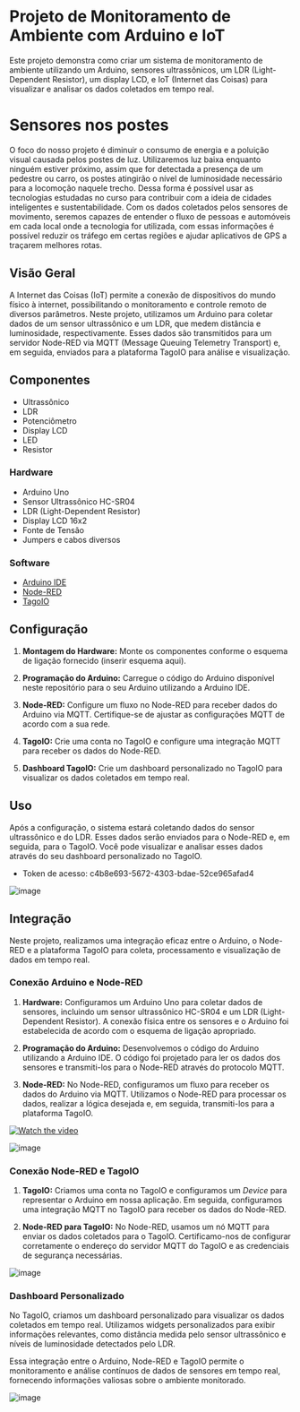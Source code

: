 # Projeto de Monitoramento de Ambiente com Arduino e IoT

Este projeto demonstra como criar um sistema de monitoramento de ambiente utilizando um Arduino, sensores ultrassônicos, um LDR (Light-Dependent Resistor), um display LCD, e IoT (Internet das Coisas) para visualizar e analisar os dados coletados em tempo real.

# Sensores nos postes

O foco do nosso projeto é diminuir o consumo de energia e a poluição visual causada pelos postes de luz. Utilizaremos luz baixa enquanto ninguém estiver próximo, assim que for detectada a presença de um pedestre ou carro, os postes atingirão o nível de luminosidade necessário para a locomoção naquele trecho. Dessa forma é possível usar as tecnologias estudadas no curso para contribuir com a ideia de cidades inteligentes e sustentabilidade. Com os dados coletados pelos sensores de movimento, seremos capazes de entender o fluxo de pessoas e automóveis em cada local onde a tecnologia for utilizada, com essas informações é possível reduzir os tráfego em certas regiões e ajudar aplicativos de GPS a traçarem melhores rotas.


## Visão Geral

A Internet das Coisas (IoT) permite a conexão de dispositivos do mundo físico à internet, possibilitando o monitoramento e controle remoto de diversos parâmetros. Neste projeto, utilizamos um Arduino para coletar dados de um sensor ultrassônico e um LDR, que medem distância e luminosidade, respectivamente. Esses dados são transmitidos para um servidor Node-RED via MQTT (Message Queuing Telemetry Transport) e, em seguida, enviados para a plataforma TagoIO para análise e visualização.

## Componentes

- Ultrassônico
- LDR
- Potenciômetro
- Display LCD
- LED
- Resistor

### Hardware

- Arduino Uno
- Sensor Ultrassônico HC-SR04
- LDR (Light-Dependent Resistor)
- Display LCD 16x2
- Fonte de Tensão
- Jumpers e cabos diversos

### Software

- [Arduino IDE](https://www.arduino.cc/en/software)
- [Node-RED](https://nodered.org/)
- [TagoIO](https://tago.io/)

## Configuração

1. **Montagem do Hardware:** Monte os componentes conforme o esquema de ligação fornecido (inserir esquema aqui).

2. **Programação do Arduino:** Carregue o código do Arduino disponível neste repositório para o seu Arduino utilizando a Arduino IDE.

3. **Node-RED:** Configure um fluxo no Node-RED para receber dados do Arduino via MQTT. Certifique-se de ajustar as configurações MQTT de acordo com a sua rede.

4. **TagoIO:** Crie uma conta no TagoIO e configure uma integração MQTT para receber os dados do Node-RED.

5. **Dashboard TagoIO:** Crie um dashboard personalizado no TagoIO para visualizar os dados coletados em tempo real.

## Uso

Após a configuração, o sistema estará coletando dados do sensor ultrassônico e do LDR. Esses dados serão enviados para o Node-RED e, em seguida, para o TagoIO. Você pode visualizar e analisar esses dados através do seu dashboard personalizado no TagoIO.
- Token de acesso: c4b8e693-5672-4303-bdae-52ce965afad4



![image](https://github.com/WhipDino/Sprint3_Edge/assets/95549158/78764c4c-b83f-4228-b49e-0187f2a331b6)



## Integração

Neste projeto, realizamos uma integração eficaz entre o Arduino, o Node-RED e a plataforma TagoIO para coleta, processamento e visualização de dados em tempo real.

### Conexão Arduino e Node-RED

1. **Hardware:** Configuramos um Arduino Uno para coletar dados de sensores, incluindo um sensor ultrassônico HC-SR04 e um LDR (Light-Dependent Resistor). A conexão física entre os sensores e o Arduino foi estabelecida de acordo com o esquema de ligação apropriado.

2. **Programação do Arduino:** Desenvolvemos o código do Arduino utilizando a Arduino IDE. O código foi projetado para ler os dados dos sensores e transmiti-los para o Node-RED através do protocolo MQTT.

3. **Node-RED:** No Node-RED, configuramos um fluxo para receber os dados do Arduino via MQTT. Utilizamos o Node-RED para processar os dados, realizar a lógica desejada e, em seguida, transmiti-los para a plataforma TagoIO.

[![Watch the video](https://i.stack.imgur.com/Vp2cE.png)]([https://youtu.be/vt5fpE0bzSY](https://www.youtube.com/watch?v=4R-H2aaJFMI))


![image](https://github.com/WhipDino/Sprint3_Edge/assets/95549158/2869481a-747d-40d6-86a6-465c318f6d82)

### Conexão Node-RED e TagoIO

1. **TagoIO:** Criamos uma conta no TagoIO e configuramos um _Device_ para representar o Arduino em nossa aplicação. Em seguida, configuramos uma integração MQTT no TagoIO para receber os dados do Node-RED.

2. **Node-RED para TagoIO:** No Node-RED, usamos um nó MQTT para enviar os dados coletados para o TagoIO. Certificamo-nos de configurar corretamente o endereço do servidor MQTT do TagoIO e as credenciais de segurança necessárias.

![image](https://github.com/WhipDino/Sprint3_Edge/assets/95549158/6be54f28-f21c-4bb3-9c70-e03a157263b1)


### Dashboard Personalizado

No TagoIO, criamos um dashboard personalizado para visualizar os dados coletados em tempo real. Utilizamos widgets personalizados para exibir informações relevantes, como distância medida pelo sensor ultrassônico e níveis de luminosidade detectados pelo LDR.

Essa integração entre o Arduino, Node-RED e TagoIO permite o monitoramento e análise contínuos de dados de sensores em tempo real, fornecendo informações valiosas sobre o ambiente monitorado.

![image](https://github.com/WhipDino/Sprint3_Edge/assets/95549158/644ccc2e-598c-4331-845e-617c407d3417)
